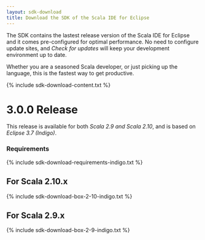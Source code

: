 ```yaml
---
layout: sdk-download
title: Download the SDK of the Scala IDE for Eclipse
---
```


The SDK contains the lastest release version of the Scala IDE for Eclipse and it comes pre-configured
for optimal performance. No need to configure update sites, and *Check for updates* will keep your
development environment up to date.

Whether you are a seasoned Scala developer, or just picking up the language, this is the fastest way to get productive.

{% include sdk-download-content.txt %}

# 3.0.0 Release

This release is available for both *Scala 2.9 and Scala 2.10*,
and is based on *Eclipse 3.7 (Indigo)*.

### Requirements
{% include sdk-download-requirements-indigo.txt %}

## For Scala 2.10.x
{% include sdk-download-box-2-10-indigo.txt %}

## For Scala 2.9.x
{% include sdk-download-box-2-9-indigo.txt %}

